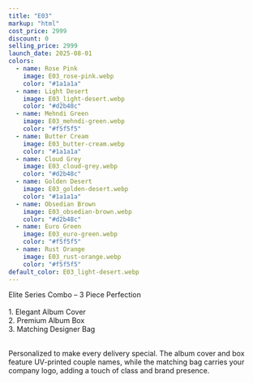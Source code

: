 ```yaml
---
title: "E03"
markup: "html"
cost_price: 2999
discount: 0
selling_price: 2999
launch_date: 2025-08-01
colors:
  - name: Rose Pink
    image: E03_rose-pink.webp
    color: "#1a1a1a"
  - name: Light Desert
    image: E03_light-desert.webp
    color: "#d2b48c"
  - name: Mehndi Green
    image: E03_mehndi-green.webp
    color: "#f5f5f5"
  - name: Butter Cream
    image: E03_butter-cream.webp
    color: "#1a1a1a"
  - name: Cloud Grey
    image: E03_cloud-grey.webp
    color: "#d2b48c"
  - name: Golden Desert
    image: E03_golden-desert.webp
    color: "#1a1a1a"
  - name: Obsedian Brown
    image: E03_obsedian-brown.webp
    color: "#d2b48c"
  - name: Euro Green
    image: E03_euro-green.webp
    color: "#f5f5f5"
  - name: Rust Orange
    image: E03_rust-orange.webp
    color: "#f5f5f5"
default_color: E03_light-desert.webp
---
```


Elite Series Combo – 3 Piece Perfection<br><br> <span class='text-b font-medium text-lime-300 mb-1'> 1. Elegant Album Cover<br> 2. Premium Album Box<br> 3. Matching Designer Bag<br><br> </span> <div class='max-w-xl mx-auto'> Personalized to make every delivery special. The album cover and box feature UV-printed couple names, while the matching bag carries your company logo, adding a touch of class and brand presence. </div>
